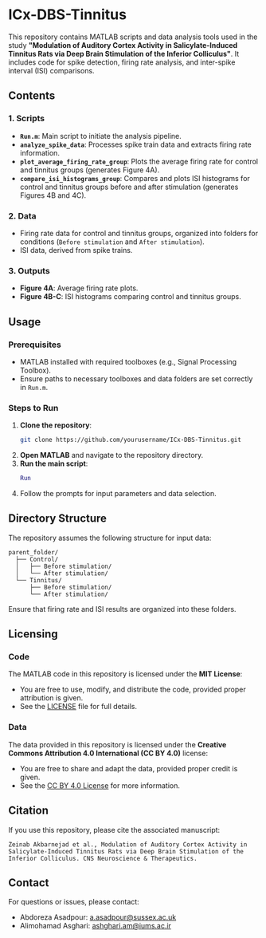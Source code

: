 # ICx-DBS-Tinnitus

This repository contains MATLAB scripts and data analysis tools used in the study **"Modulation of Auditory Cortex Activity in Salicylate-Induced Tinnitus Rats via Deep Brain Stimulation of the Inferior Colliculus"**. It includes code for spike detection, firing rate analysis, and inter-spike interval (ISI) comparisons.

## Contents

### 1. Scripts
- **`Run.m`**: Main script to initiate the analysis pipeline.
- **`analyze_spike_data`**: Processes spike train data and extracts firing rate information.
- **`plot_average_firing_rate_group`**: Plots the average firing rate for control and tinnitus groups (generates Figure 4A).
- **`compare_isi_histograms_group`**: Compares and plots ISI histograms for control and tinnitus groups before and after stimulation (generates Figures 4B and 4C).

### 2. Data
- Firing rate data for control and tinnitus groups, organized into folders for conditions (`Before stimulation` and `After stimulation`).
- ISI data, derived from spike trains.

### 3. Outputs
- **Figure 4A**: Average firing rate plots.
- **Figure 4B-C**: ISI histograms comparing control and tinnitus groups.

## Usage

### Prerequisites
- MATLAB installed with required toolboxes (e.g., Signal Processing Toolbox).
- Ensure paths to necessary toolboxes and data folders are set correctly in `Run.m`.

### Steps to Run
1. **Clone the repository**:
   ```bash
   git clone https://github.com/yourusername/ICx-DBS-Tinnitus.git
   ```
2. **Open MATLAB** and navigate to the repository directory.
3. **Run the main script**:
   ```matlab
   Run
   ```
4. Follow the prompts for input parameters and data selection.

## Directory Structure
The repository assumes the following structure for input data:
```
parent_folder/
  ├── Control/
  │   ├── Before stimulation/
  │   └── After stimulation/
  └── Tinnitus/
      ├── Before stimulation/
      └── After stimulation/
```
Ensure that firing rate and ISI results are organized into these folders.

## Licensing

### Code
The MATLAB code in this repository is licensed under the **MIT License**:
- You are free to use, modify, and distribute the code, provided proper attribution is given.
- See the [LICENSE](LICENSE) file for full details.

### Data
The data provided in this repository is licensed under the **Creative Commons Attribution 4.0 International (CC BY 4.0)** license:
- You are free to share and adapt the data, provided proper credit is given.
- See the [CC BY 4.0 License](https://creativecommons.org/licenses/by/4.0/) for more information.

## Citation
If you use this repository, please cite the associated manuscript:
```
Zeinab Akbarnejad et al., Modulation of Auditory Cortex Activity in Salicylate-Induced Tinnitus Rats via Deep Brain Stimulation of the Inferior Colliculus. CNS Neuroscience & Therapeutics.
```

## Contact
For questions or issues, please contact:
- Abdoreza Asadpour: [a.asadpour@sussex.ac.uk](mailto:a.asadpour@sussex.ac.uk)
- Alimohamad Asghari: [ashghari.am@iums.ac.ir](mailto:ashghari.am@iums.ac.ir)
